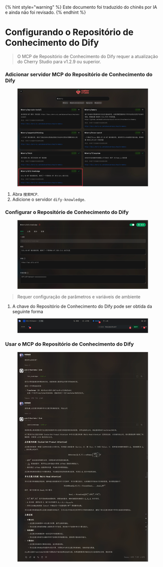 
{% hint style="warning" %}
Este documento foi traduzido do chinês por IA e ainda não foi revisado.
{% endhint %}

# Configurando o Repositório de Conhecimento do Dify

> O MCP de Repositório de Conhecimento do Dify requer a atualização do Cherry Studio para v1.2.9 ou superior.

### Adicionar servidor MCP do Repositório de Conhecimento do Dify

<figure><img src="../../.gitbook/assets/CleanShot 2025-04-27 at 10.36.29@2x.jpg" alt=""><figcaption></figcaption></figure>

1.  Abra `搜索MCP`.
2.  Adicione o servidor `dify-knowledge`.

### Configurar o Repositório de Conhecimento do Dify

<figure><img src="../../.gitbook/assets/CleanShot 2025-04-27 at 10.36.05@2x.jpg" alt=""><figcaption></figcaption></figure>

> Requer configuração de parâmetros e variáveis de ambiente

1.  A chave do Repositório de Conhecimento do Dify pode ser obtida da seguinte forma

<figure><img src="../../.gitbook/assets/CleanShot 2025-04-27 at 10.46.16@2x.jpg" alt=""><figcaption></figcaption></figure>

### Usar o MCP do Repositório de Conhecimento do Dify

<figure><img src="../../.gitbook/assets/CleanShot 2025-04-27 at 10.26.24@2x.jpg" alt=""><figcaption></figcaption></figure>